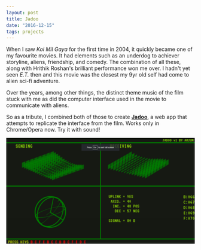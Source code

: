 ```yaml
---
layout: post
title: Jadoo
date: "2016-12-15"
tags: projects
---
```


When I saw *Koi Mil Gaya* for the first time in 2004, it quickly became one of
my favourite movies.
It had elements such as an underdog to achiever storyline, aliens, friendship, and comedy.
The combination of all these, along with Hrithik Roshan's brilliant performance won me over.
I hadn't yet seen *E.T.* then and this movie was the closest my 9yr old self had come to alien sci-fi adventure.

Over the years, among other things, the distinct theme music of the film stuck with me as did the computer interface used in the movie to communicate with aliens.

So as a tribute, I combined both of those to create **[Jadoo](http://arjun.ninja/jadoo)**, a web app that attempts to replicate the interface from the film. Works only in Chrome/Opera now. Try it with sound!

![](images/jadoo.png)
